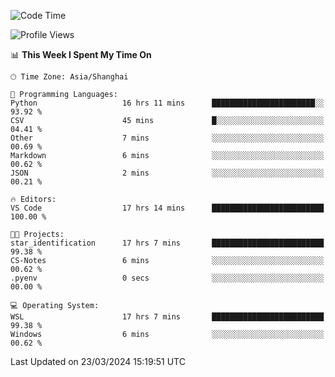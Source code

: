 <!--START_SECTION:waka-->
![Code Time](http://img.shields.io/badge/Code%20Time-1%2C561%20hrs%2023%20mins-blue)

![Profile Views](http://img.shields.io/badge/Profile%20Views-0-blue)

📊 **This Week I Spent My Time On** 

```text
🕑︎ Time Zone: Asia/Shanghai

💬 Programming Languages: 
Python                   16 hrs 11 mins      ███████████████████████░░   93.92 % 
CSV                      45 mins             █░░░░░░░░░░░░░░░░░░░░░░░░   04.41 % 
Other                    7 mins              ░░░░░░░░░░░░░░░░░░░░░░░░░   00.69 % 
Markdown                 6 mins              ░░░░░░░░░░░░░░░░░░░░░░░░░   00.62 % 
JSON                     2 mins              ░░░░░░░░░░░░░░░░░░░░░░░░░   00.21 % 

🔥 Editors: 
VS Code                  17 hrs 14 mins      █████████████████████████   100.00 % 

🐱‍💻 Projects: 
star_identification      17 hrs 7 mins       █████████████████████████   99.38 % 
CS-Notes                 6 mins              ░░░░░░░░░░░░░░░░░░░░░░░░░   00.62 % 
.pyenv                   0 secs              ░░░░░░░░░░░░░░░░░░░░░░░░░   00.00 % 

💻 Operating System: 
WSL                      17 hrs 7 mins       █████████████████████████   99.38 % 
Windows                  6 mins              ░░░░░░░░░░░░░░░░░░░░░░░░░   00.62 % 
```


 Last Updated on 23/03/2024 15:19:51 UTC
<!--END_SECTION:waka-->
